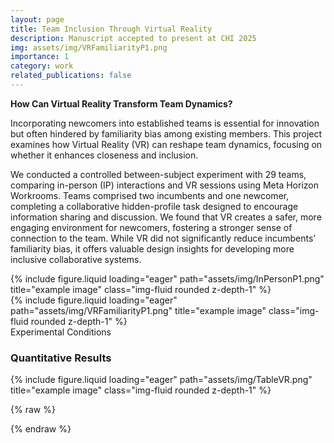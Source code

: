 ```yaml
---
layout: page
title: Team Inclusion Through Virtual Reality
description: Manuscript accepted to present at CHI 2025
img: assets/img/VRFamiliarityP1.png
importance: 1
category: work
related_publications: false
---
```


**How Can Virtual Reality Transform Team Dynamics?**

Incorporating newcomers into established teams is essential for innovation but often hindered by familiarity bias among existing members. This project examines how Virtual Reality (VR) can reshape team dynamics, focusing on whether it enhances closeness and inclusion. 

We conducted a controlled between-subject experiment with 29 teams, comparing in-person (IP) interactions and VR sessions using Meta Horizon Workrooms. Teams comprised two incumbents and one newcomer, completing a collaborative hidden-profile task designed to encourage information sharing and discussion. We found that VR creates a safer, more engaging environment for newcomers, fostering a stronger sense of connection to the team. While VR did not significantly reduce incumbents’ familiarity bias, it offers valuable design insights for developing more inclusive collaborative systems. 


<div class="row ">
    <div class="col-sm mt-6 mt-md-0">
        {% include figure.liquid loading="eager" path="assets/img/InPersonP1.png" title="example image" class="img-fluid rounded z-depth-1" %}
    </div>
        <div class="col-sm mt-6 mt-md-0">
        {% include figure.liquid loading="eager" path="assets/img/VRFamiliarityP1.png" title="example image" class="img-fluid rounded z-depth-1" %}
    </div>
</div>
<div class="caption">
 Experimental Conditions
</div>

### Quantitative Results

<div class="row justify-content-sm-left">
    <div class="col-sm-6 mt-3 mt-md-0">
        {% include figure.liquid loading="eager" path="assets/img/TableVR.png" title="example image" class="img-fluid rounded z-depth-1" %}
</div>
<div class="caption">
</div>



{% raw %}

{% endraw %}
